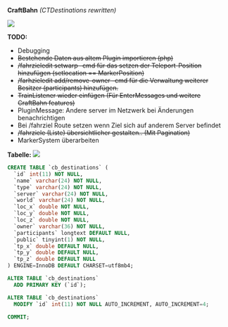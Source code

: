 **CraftBahn** _(CTDestinations rewritten)_

![](https://media.tenor.com/images/b31da936191fcccadb8fc6e0fc777070/tenor.gif)

**TODO:**
- Debugging
- ~~Bestehende Daten aus altem Plugin importieren (php)~~
- ~~/fahrzieledit setwarp -cmd für das setzen der Teleport-Position hinzufügen (setlocation == MarkerPosition)~~
- ~~/farhzieledit add/remove-owner -cmd für die Verwaltung weiterer Besitzer (participants) hinzufügen.~~
- ~~TrainListener wieder einfügen (Für EnterMessages und weitere CraftBahn features)~~
- PluginMessage: Andere server im Netzwerk bei Änderungen benachrichtigen
- Bei /fahrziel Route setzen wenn Ziel sich auf anderem Server befindet
- ~~/fahrziele (Liste) übersichtlicher gestalten.. (Mit Pagination)~~
- MarkerSystem überarbeiten

**Tabelle:**
![](https://craft-together.de/~irgendsoeintyp/chrome_42JbdTaOft.png)

``` sql
CREATE TABLE `cb_destinations` (
  `id` int(11) NOT NULL,
  `name` varchar(24) NOT NULL,
  `type` varchar(24) NOT NULL,
  `server` varchar(24) NOT NULL,
  `world` varchar(24) NOT NULL,
  `loc_x` double NOT NULL,
  `loc_y` double NOT NULL,
  `loc_z` double NOT NULL,
  `owner` varchar(36) NOT NULL,
  `participants` longtext DEFAULT NULL,
  `public` tinyint(1) NOT NULL,
  `tp_x` double DEFAULT NULL,
  `tp_y` double DEFAULT NULL,
  `tp_z` double DEFAULT NULL
) ENGINE=InnoDB DEFAULT CHARSET=utf8mb4;

ALTER TABLE `cb_destinations`
  ADD PRIMARY KEY (`id`);

ALTER TABLE `cb_destinations`
  MODIFY `id` int(11) NOT NULL AUTO_INCREMENT, AUTO_INCREMENT=4;
  
COMMIT;
```
